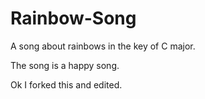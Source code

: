 # Rainbow-Song

A song about rainbows in the key of C major.

The song is a happy song.

Ok I forked this and edited.
